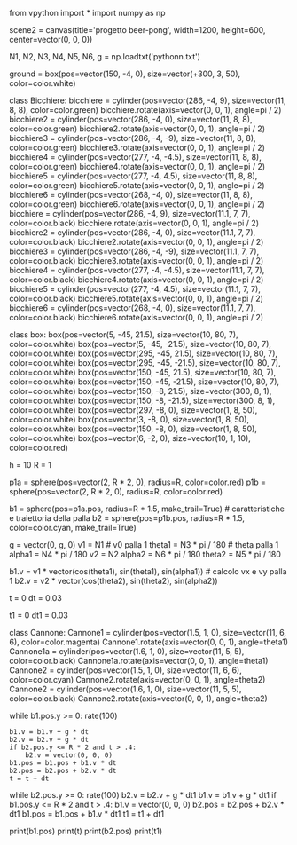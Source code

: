 from vpython import *
import numpy as np

scene2 = canvas(title='progetto beer-pong', width=1200, height=600, center=vector(0, 0, 0))

N1, N2, N3, N4, N5, N6, g = np.loadtxt('pythonn.txt')

ground = box(pos=vector(150, -4, 0), size=vector(+300, 3, 50), color=color.white)


class Bicchiere:
    bicchiere = cylinder(pos=vector(286, -4, 9), size=vector(11, 8, 8), color=color.green)
    bicchiere.rotate(axis=vector(0, 0, 1), angle=pi / 2)
    bicchiere2 = cylinder(pos=vector(286, -4, 0), size=vector(11, 8, 8), color=color.green)
    bicchiere2.rotate(axis=vector(0, 0, 1), angle=pi / 2)
    bicchiere3 = cylinder(pos=vector(286, -4, -9), size=vector(11, 8, 8), color=color.green)
    bicchiere3.rotate(axis=vector(0, 0, 1), angle=pi / 2)
    bicchiere4 = cylinder(pos=vector(277, -4, -4.5), size=vector(11, 8, 8), color=color.green)
    bicchiere4.rotate(axis=vector(0, 0, 1), angle=pi / 2)
    bicchiere5 = cylinder(pos=vector(277, -4, 4.5), size=vector(11, 8, 8), color=color.green)
    bicchiere5.rotate(axis=vector(0, 0, 1), angle=pi / 2)
    bicchiere6 = cylinder(pos=vector(268, -4, 0), size=vector(11, 8, 8), color=color.green)
    bicchiere6.rotate(axis=vector(0, 0, 1), angle=pi / 2)
    bicchiere = cylinder(pos=vector(286, -4, 9), size=vector(11.1, 7, 7), color=color.black)
    bicchiere.rotate(axis=vector(0, 0, 1), angle=pi / 2)
    bicchiere2 = cylinder(pos=vector(286, -4, 0), size=vector(11.1, 7, 7), color=color.black)
    bicchiere2.rotate(axis=vector(0, 0, 1), angle=pi / 2)
    bicchiere3 = cylinder(pos=vector(286, -4, -9), size=vector(11.1, 7, 7), color=color.black)
    bicchiere3.rotate(axis=vector(0, 0, 1), angle=pi / 2)
    bicchiere4 = cylinder(pos=vector(277, -4, -4.5), size=vector(11.1, 7, 7), color=color.black)
    bicchiere4.rotate(axis=vector(0, 0, 1), angle=pi / 2)
    bicchiere5 = cylinder(pos=vector(277, -4, 4.5), size=vector(11.1, 7, 7), color=color.black)
    bicchiere5.rotate(axis=vector(0, 0, 1), angle=pi / 2)
    bicchiere6 = cylinder(pos=vector(268, -4, 0), size=vector(11.1, 7, 7), color=color.black)
    bicchiere6.rotate(axis=vector(0, 0, 1), angle=pi / 2)


class box:
    box(pos=vector(5, -45, 21.5),
        size=vector(10, 80, 7),
        color=color.white)
    box(pos=vector(5, -45, -21.5),
        size=vector(10, 80, 7),
        color=color.white)
    box(pos=vector(295, -45, 21.5),
        size=vector(10, 80, 7),
        color=color.white)
    box(pos=vector(295, -45, -21.5),
        size=vector(10, 80, 7),
        color=color.white)
    box(pos=vector(150, -45, 21.5),
        size=vector(10, 80, 7),
        color=color.white)
    box(pos=vector(150, -45, -21.5),
        size=vector(10, 80, 7),
        color=color.white)
    box(pos=vector(150, -8, 21.5),
        size=vector(300, 8, 1),
        color=color.white)
    box(pos=vector(150, -8, -21.5),
        size=vector(300, 8, 1),
        color=color.white)
    box(pos=vector(297, -8, 0),
        size=vector(1, 8, 50),
        color=color.white)
    box(pos=vector(3, -8, 0),
        size=vector(1, 8, 50),
        color=color.white)
    box(pos=vector(150, -8, 0),
        size=vector(1, 8, 50),
        color=color.white)
    box(pos=vector(6, -2, 0),
        size=vector(10, 1, 10),
        color=color.red)


h = 10
R = 1

p1a = sphere(pos=vector(2, R * 2, 0), radius=R, color=color.red)
p1b = sphere(pos=vector(2, R * 2, 0), radius=R, color=color.red)

b1 = sphere(pos=p1a.pos, radius=R * 1.5, make_trail=True)  # caratteristiche e traiettoria della palla
b2 = sphere(pos=p1b.pos, radius=R * 1.5, color=color.cyan, make_trail=True)

g = vector(0, g, 0)
v1 = N1  # v0 palla 1
theta1 = N3 * pi / 180  # theta palla 1
alpha1 = N4 * pi / 180
v2 = N2
alpha2 = N6 * pi / 180
theta2 = N5 * pi / 180

b1.v = v1 * vector(cos(theta1), sin(theta1), sin(alpha1))  # calcolo vx e vy palla 1
b2.v = v2 * vector(cos(theta2), sin(theta2), sin(alpha2))

t = 0
dt = 0.03

t1 = 0
dt1 = 0.03



class Cannone:
    Cannone1 = cylinder(pos=vector(1.5, 1, 0), size=vector(11, 6, 6), color=color.magenta)
    Cannone1.rotate(axis=vector(0, 0, 1), angle=theta1)
    Cannone1a = cylinder(pos=vector(1.6, 1, 0), size=vector(11, 5, 5), color=color.black)
    Cannone1a.rotate(axis=vector(0, 0, 1), angle=theta1)
    Cannone2 = cylinder(pos=vector(1.5, 1, 0), size=vector(11, 6, 6), color=color.cyan)
    Cannone2.rotate(axis=vector(0, 0, 1), angle=theta2)
    Cannone2 = cylinder(pos=vector(1.6, 1, 0), size=vector(11, 5, 5), color=color.black)
    Cannone2.rotate(axis=vector(0, 0, 1), angle=theta2)


while b1.pos.y >= 0:
    rate(100)

    b1.v = b1.v + g * dt
    b2.v = b2.v + g * dt
    if b2.pos.y <= R * 2 and t > .4:
        b2.v = vector(0, 0, 0)
    b1.pos = b1.pos + b1.v * dt
    b2.pos = b2.pos + b2.v * dt
    t = t + dt

while b2.pos.y >= 0:
    rate(100)
    b2.v = b2.v + g * dt1
    b1.v = b1.v + g * dt1
    if b1.pos.y <= R * 2 and t > .4:
        b1.v = vector(0, 0, 0)
    b2.pos = b2.pos + b2.v * dt1
    b1.pos = b1.pos + b1.v * dt1
    t1 = t1 + dt1

print(b1.pos)
print(t)
print(b2.pos)
print(t1)
